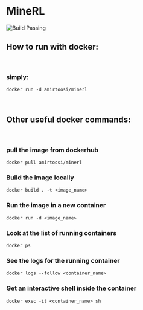 # MineRL
![Build Passing](https://https://github.com/will-maclean/MineRL/workflows/main%20workflow/badge.svg)

## How to run with docker:
<br />

### simply:
```
docker run -d amirtoosi/minerl
```
<br />

## Other useful docker commands:
<br />

### pull the image from dockerhub
```
docker pull amirtoosi/minerl
```
### Build the image locally
```
docker build . -t <image_name>
```
### Run the image in a new container
```
docker run -d <image_name>
```
### Look at the list of running containers
```
docker ps
```
### See the logs for the running container
```
docker logs --follow <container_name>
```
### Get an interactive shell inside the container
```
docker exec -it <container_name> sh
```
